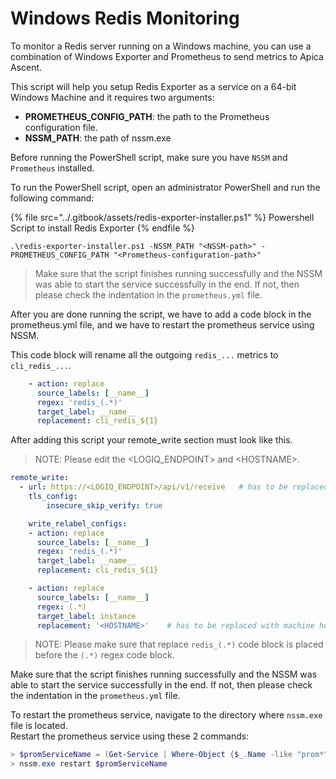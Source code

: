 # Windows Redis Monitoring

To monitor a Redis server running on a Windows machine, you can use a combination of Windows Exporter and Prometheus to send metrics to Apica Ascent.

This script will help you setup Redis Exporter as a service on a 64-bit Windows Machine and it requires two arguments:

* **PROMETHEUS\_CONFIG\_PATH**: the path to the Prometheus configuration file.
* **NSSM\_PATH**: the path of nssm.exe

Before running the PowerShell script, make sure you have `NSSM` and `Prometheus` installed.&#x20;

To run the PowerShell script, open an administrator PowerShell and run the following command:

{% file src="../.gitbook/assets/redis-exporter-installer.ps1" %}
Powershell Script to install Redis Exporter
{% endfile %}

```
.\redis-exporter-installer.ps1 -NSSM_PATH "<NSSM-path>" -PROMETHEUS_CONFIG_PATH "<Prometheus-configuration-path>"
```

> Make sure that the script finishes running successfully and the NSSM was able to start the service successfully in the end. If not, then please check the indentation in the `prometheus.yml` file.

After you are done running the script, we have to add a code block in the prometheus.yml file, and we have to restart the prometheus service using NSSM.

This code block will rename all the outgoing `redis_...` metrics to `cli_redis_...`.

```yaml
    - action: replace
      source_labels: [__name__]
      regex: 'redis_(.*)'
      target_label: __name__
      replacement: cli_redis_${1}
```

After adding this script your remote\_write section must look like this.

> NOTE: Please edit the \<LOGIQ\_ENDPOINT> and \<HOSTNAME>.

```yaml
remote_write:
  - url: https://<LOGIQ_ENDPOINT>/api/v1/receive   # has to be replaced with LOGIQ_ENDPOINT
    tls_config:
        insecure_skip_verify: true

    write_relabel_configs:
    - action: replace
      source_labels: [__name__]
      regex: 'redis_(.*)'
      target_label: __name__
      replacement: cli_redis_${1}

    - action: replace
      source_labels: [__name__]
      regex: (.*)
      target_label: instance
      replacement: '<HOSTNAME>'    # has to be replaced with machine hostname
```

> NOTE: Please make sure that replace `redis_(.*)` code block is placed before the `(.*)` regex code block.

Make sure that the script finishes running successfully and the NSSM was able to start the service successfully in the end. If not, then please check the indentation in the `prometheus.yml` file.

To restart the prometheus service, navigate to the directory where `nssm.exe` file is located.\
Restart the prometheus service using these 2 commands:

```powershell
> $promServiceName = (Get-Service | Where-Object {$_.Name -like "prom*"}).Name
> nssm.exe restart $promServiceName
```



